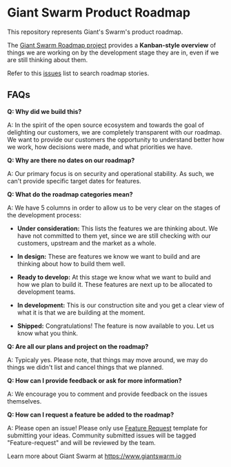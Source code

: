 # Giant Swarm Product Roadmap

This repository represents Giant's Swarm's product roadmap.

The [Giant Swarm Roadmap project](https://github.com/giantswarm/roadmap/projects/1) provides a **Kanban-style overview** of  things we are working on by the development stage they are in, even if we are still thinking about them.

Refer to this [issues](https://github.com/giantswarm/roadmap/issues) list to search roadmap stories. 

## FAQs
**Q: Why did we build this?**

A: In the spirit of the open source ecosystem and towards the goal of delighting our customers, we are completely transparent with our roadmap. We want to provide our customers the opportunity to understand better how we work, how decisions were made, and what priorities we have.

**Q: Why are there no dates on our roadmap?**

A: Our primary focus is on security and operational stability. As such, we can't provide specific target dates for features.

**Q: What do the roadmap categories mean?**

A: We have 5 columns in order to allow us to be very clear on the stages of the development process:

- **Under consideration:**
This lists the features we are thinking about. We have not committed to them yet, since we are still checking with our customers, upstream and the market as a whole.

- **In design:**
These are features we know we want to build and are thinking about how to build them well.

- **Ready to develop:**
At this stage we know what we want to build and how we plan to build it. These features are next up to be allocated to development teams.

- **In development:**
This is our construction site and you get a clear view of what it is that we are building at the moment.

- **Shipped:**
Congratulations! The feature is now available to you. Let us know what you think.

**Q: Are all our plans and project on the roadmap?**

A: Typicaly yes. Please note, that things may move around, we may do things we didn't list and cancel things that we planned. 

**Q: How can I provide feedback or ask for more information?**

A: We encourage you to comment and provide feedback on the issues themselves.

**Q: How can I request a feature be added to the roadmap?**

A: Please open an issue! Please only use [Feature Request](https://github.com/giantswarm/roadmap/issues/new?assignees=&labels=feature-request&template=feature_request.md&title=) template for submitting your ideas. Community submitted issues will be tagged "Feature-request" and will be reviewed by the team.


Learn more about Giant Swarm at https://www.giantswarm.io
